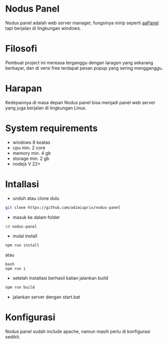 # Nodus Panel

Nodus panel adalah web server manager, fungsinya mirip seperti [aaPanel](https://www.aapanel.com/) tapi berjalan di lingkungan windows.

# Filosofi
Pembuat project ini mereasa terganggu dengan laragon yang sekarang berbayar, dan di versi free terdapat pesan popup yang sering mengganggu.

# Harapan
Kedepannya di masa depan Nodus panel bisa menjadi panel web server yang juga berjalan di lingkungan Linux.

# System requirements
- windows 8 keatas
- cpu min. 2 core
- memory min. 4 gb
- storage min. 2 gb
- nodejs V 22+

# Intallasi
- unduh atau clone dulu
```bash
git clone https://github.com/adimiuprix/nodus-panel
```

- masuk ke dalam folder
```bash
cd nodus-panel
```

- mulai install
```bash
npm run install
```
atau
```
bash
npm run i
```

- setelah installasi berhasil kalian jalankan build
```bash
npm run build
```

- jalankan server dengan start.bat

# Konfigurasi
Nodus panel sudah include apache, namun masih perlu di konfigurasi sedikit.